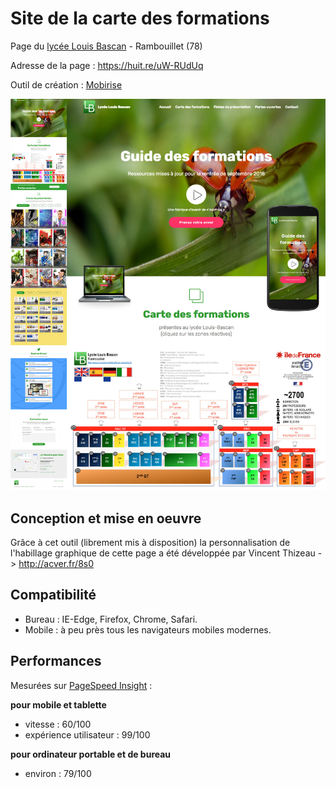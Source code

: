 # Site de la carte des formations

Page du [lycée Louis Bascan](http://www.lyc-bascan-rambouillet.ac-versailles.fr/) - Rambouillet (78)

Adresse de la page : https://huit.re/uW-RUdUq

Outil de création : [Mobirise](https://mobirise.com/fr/)

![écran du site](https://raw.githubusercontent.com/DevBascan/siteFormations/master/communication_site_carte_des_formations.jpg)

## Conception et mise en oeuvre

Grâce à cet outil (librement mis à disposition) la personnalisation de l&apos;habillage graphique de cette page a été développée par Vincent Thizeau -> http://acver.fr/8s0

## Compatibilité

- Bureau : IE-Edge, Firefox, Chrome, Safari.
- Mobile : à peu près tous les navigateurs mobiles modernes.

## Performances

Mesurées sur [PageSpeed Insight](https://developers.google.com/speed/pagespeed/insights/) :

**pour mobile et tablette**

- vitesse : 60/100
- expérience utilisateur : 99/100

**pour ordinateur portable et de bureau**

- environ : 79/100